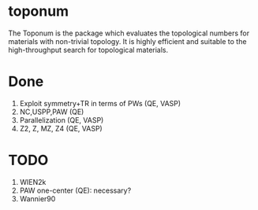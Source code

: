 # toponum
The Toponum is the package which evaluates the topological numbers for materials with non-trivial topology. It is highly efficient and suitable to the high-throughput search for topological materials.

# Done
 1. Exploit symmetry+TR in terms of PWs (QE, VASP)
 2. NC,USPP,PAW (QE)
 3. Parallelization (QE, VASP)
 4. Z2, Z, MZ, Z4 (QE, VASP)
 
# TODO
 1. WIEN2k
 2. PAW one-center (QE): necessary?
 3. Wannier90
